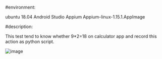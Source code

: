#environment:

ubuntu 18.04
Android Studio
Appium
Appium-linux-1.15.1.AppImage


#description:

This test tend to know whether 9*2=18 on calculator app and record this action as python script.

![image](https://github.com/k-eeer/appiumtest/blob/master/appTest1.png?raw=true)
